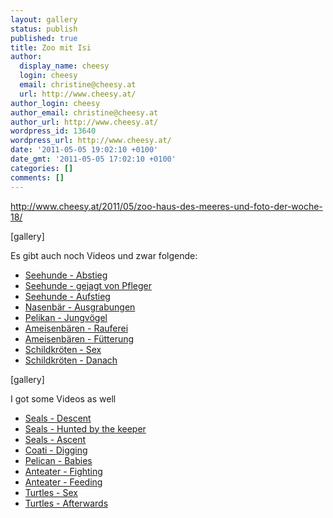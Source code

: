 ```yaml
---
layout: gallery
status: publish
published: true
title: Zoo mit Isi
author:
  display_name: cheesy
  login: cheesy
  email: christine@cheesy.at
  url: http://www.cheesy.at/
author_login: cheesy
author_email: christine@cheesy.at
author_url: http://www.cheesy.at/
wordpress_id: 13640
wordpress_url: http://www.cheesy.at/
date: '2011-05-05 19:02:10 +0100'
date_gmt: '2011-05-05 17:02:10 +0100'
categories: []
comments: []
---
```

http://www.cheesy.at/2011/05/zoo-haus-des-meeres-und-foto-der-woche-18/
<!--:de-->[gallery]
Es gibt auch noch Videos und zwar folgende:
- [Seehunde - Abstieg](http://www.cheesy.at/download/zoo/04bAbstieg.MOV)
- [Seehunde - gejagt von Pfleger](http://www.cheesy.at/download/zoo/04cgejagt.MOV)
- [Seehunde - Aufstieg](http://www.cheesy.at/download/zoo/05bschwererAufstieg.MOV)
- [Nasenbär - Ausgrabungen](http://www.cheesy.at/download/zoo/06bAusgrabungen.MOV)
- [Pelikan - Jungvögel](http://www.cheesy.at/download/zoo/13bJungtiere.MOV)
- [Ameisenbären - Rauferei](http://www.cheesy.at/download/zoo/18Ameisenbär-Rauferei.MOV)
- [Ameisenbären - Fütterung](http://www.cheesy.at/download/zoo/18bFütterung.MOV)
- [Schildkröten - Sex](http://www.cheesy.at/download/zoo/19Schildkrötensex.MOV)
- [Schildkröten - Danach](http://www.cheesy.at/download/zoo/19bfertig.MOV)
<!--:--><!--:en-->[gallery]
I got some Videos as well
- [Seals - Descent](http://www.cheesy.at/download/zoo/04bAbstieg.MOV)
- [Seals - Hunted by the keeper](http://www.cheesy.at/download/zoo/04cgejagt.MOV)
- [Seals - Ascent](http://www.cheesy.at/download/zoo/05bschwererAufstieg.MOV)
- [Coati - Digging](http://www.cheesy.at/download/zoo/06bAusgrabungen.MOV)
- [Pelican - Babies](http://www.cheesy.at/download/zoo/13bJungtiere.MOV)
- [Anteater - Fighting](http://www.cheesy.at/download/zoo/18Ameisenbär-Rauferei.MOV)
- [Anteater - Feeding](http://www.cheesy.at/download/zoo/18bFütterung.MOV)
- [Turtles - Sex](http://www.cheesy.at/download/zoo/19Schildkrötensex.MOV)
- [Turtles - Afterwards](http://www.cheesy.at/download/zoo/19bfertig.MOV)
<!--:-->
